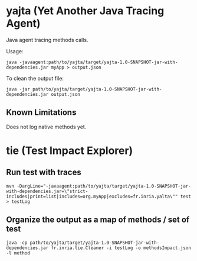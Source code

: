 # yajta (Yet Another Java Tracing Agent)

Java agent tracing methods calls.

Usage:
```
java -javaagent:path/to/yajta/target/yajta-1.0-SNAPSHOT-jar-with-dependencies.jar myApp > output.json
```

To clean the output file:
```
java -jar path/to/yajta/target/yajta-1.0-SNAPSHOT-jar-with-dependencies.jar output.json
```

## Known Limitations

Does not log native methods yet.

# tie (Test Impact Explorer)


## Run test with traces

```
mvn -DargLine="-javaagent:path/to/yajta/target/yajta-1.0-SNAPSHOT-jar-with-dependencies.jar=\"strict-includes|print=list|includes=org.myApp|excludes=fr.inria.yalta\"" test > testLog
```

## Organize the output as a map of methods / set of test

```
java -cp path/to/yajta/target/yajta-1.0-SNAPSHOT-jar-with-dependencies.jar fr.inria.tie.Cleaner -i testLog -o methodsImpact.json -l method
```

